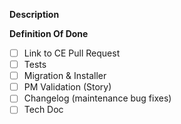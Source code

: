 **Description**

<!-- Please write a description, add some context, and feel free to add screenshots if relevant. -->

**Definition Of Done**

- [ ] Link to CE Pull Request
- [ ] Tests
- [ ] Migration & Installer
- [ ] PM Validation (Story)
- [ ] Changelog (maintenance bug fixes)
- [ ] Tech Doc
